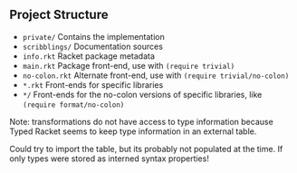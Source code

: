 Project Structure
---

- `private/` Contains the implementation
- `scribblings/` Documentation sources
- `info.rkt` Racket package metadata
- `main.rkt` Package front-end, use with `(require trivial)`
- `no-colon.rkt` Alternate front-end, use with `(require trivial/no-colon)`
- `*.rkt` Front-ends for specific libraries
- `*/` Front-ends for the no-colon versions of specific libraries, like `(require format/no-colon)`


Note: transformations do not have access to type information because Typed
 Racket seems to keep type information in an external table.

Could try to import the table, but its probably not populated at the time.
If only types were stored as interned syntax properties!
